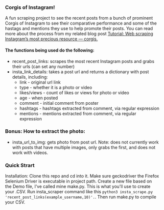 ### Corgis of Instagram!

A fun scraping project to see the recent posts from a bunch of prominent Corgis of Instagram to see their comparative performance and some of the hastags and mentions they use to help promote their posts. You can read more about the process from my related blog post [Tutorial: Web scraping Instagram’s most precious resource — corgis.](https://medium.com/swlh/tutorial-web-scraping-instagrams-most-precious-resource-corgis-235bf0389b0c)

#### The functions being used do the following:

- recent_post_links: scrapes the most recent Instagram posts and grabs their urls (can set any number)
- insta_link_details: takes a post url and returns a dictionary with post details, including:
  - link - original url link
  - type - whether it is a photo or video
  - likes/views - count of likes or views for photo or video
  - age - when posted
  - comment - initial comment from poster
  - hashtags - hashtags extracted from comment, via regular expression
  - mentions - mentions extracted from comment, via regular expression

### Bonus: How to extract the photo:

- insta_url_to_img: gets photo from post url. Note: does not currently work with posts that have multiple images, only grabs the first, and does not work with videos.

### Quick Strart
Installation: Clone this repo and cd into it. Make sure geckodriver the Firefox Selenium Driver is executable in project path.
Create a new file based on the Demo file, I've called mine make.py. This is what you'll use to create your .CSV. 
Run insta_scraper command like this `python3 insta_scrape.py 'recent_post_links(example_username,10)'.`. 
Then run make.py to compile your CSV. 
